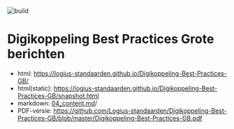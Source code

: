 ![build](https://github.com/Logius-standaarden/Digikoppeling-Best-Practices-GB/actions/workflows/build.yml/badge.svg)

# Digikoppeling Best Practices Grote berichten

- html: https://logius-standaarden.github.io/Digikoppeling-Best-Practices-GB/
- html(static): https://logius-standaarden.github.io/Digikoppeling-Best-Practices-GB/snapshot.html
- markdown: [04_content.md](04_content.md)/
- PDF-versie: https://github.com/Logius-standaarden/Digikoppeling-Best-Practices-GB/blob/master/Digikoppeling-Best-Practices-GB.pdf
